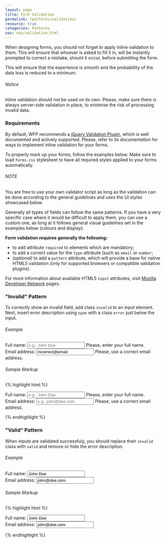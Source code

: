 ```yaml
---
layout: page
title: Form Validation
permalink: /patterns/validation/
resource: true
categories: Patterns
nav: nav/validation.html
---
```


When designing forms, you should not forget to apply inline validation to them. This will ensure that whoever is asked to fill it in, will be instantly prompted to correct a mistake, should it occur, before submitting the form.

This will ensure that the experience is smooth and the probablility of the data loss is reduced to a minimum.

<div class="notice">
  <h6 class="title">Notice</h6>
  <p>Inline validation should not be used on its own. Please, make sure there is always server-side validation in place, to minimise the risk of processing invalid data.</p>
</div>

### Requirements
By default, WFP recommends a [jQuery Validation Plugin](http://jqueryvalidation.org/), which is well documented and actively supported. Please, refer to its documentation for ways to implement inline validation for your forms.

To properly mark up your forms, follow the examples below. Make sure to load `forms.css` stylesheet to have all required styles applied to your forms automatically.

<div class="notice">
  <h6 class="title">NOTE</h6>
  <p>You are free to use your own validator script as long as the validation can be done according to the general guidelines and uses the UI styles showcased below.</p>
</div>

Generally all types of fields can follow the same patterns. If you have a very specific case where it would be difficult to apply them, you can use a custom one, as long at it follows general visual guidelines set in the examples below (colours and display).

__Form validation requires generally the following:__
- to add attribute `required` to elements which are mandatory;
- to add a correct value for the `type` attribute (such as `email` or `number`;
- _(optional)_ to add a `pattern` attribute, which will provide a base for native HTML5 validation (only for supported browsers or compatible validation plugins).

For more information about available HTML5 `input` attributes, visit [Mozilla Developer Network](https://developer.mozilla.org/en-US/docs/Web/HTML/Element/Input#Attributes) pages.

### "Invalid" Pattern
To correctly show an invalid field, add class `invalid` to an input element. Next, insert error description using `span` with a class `error` just below the input.

###### Example
<div class="preview simple pure-form pure-form-stacked clearfix">
  <div class="pure-form-input-1-2">
    <label for="full-name">Full name:</label>
    <input class="invalid" id="full-name" type="text" placeholder="e.g.: John Doe" required>
    <span class="error">Please, enter your full name.</span>
  </div>
  <div class="pure-form-input-1-2">
    <label for="email">Email address:</label>
    <input class="invalid" id="email" type="email" placeholder="e.g.: john@doe.com" value="incorrect@email" required>
    <span class="error">Please, use a correct email address.</span>
  </div>
</div>

###### Sample Markup
{% highlight html %}
<form class="pure-form pure-form-stacked clearfix">
  <div class="pure-form-input-1-2">
    <label for="full-name">Full name:</label>
    <input class="invalid" id="full-name" type="text" placeholder="e.g.: John Doe" required>
    <span class="error">Please, enter your full name.</span>
  </div>
  <div class="pure-form-input-1-2">
    <label for="email">Email address:</label>
    <input class="invalid" id="email" type="email" placeholder="e.g.: john@doe.com" required>
    <span class="error">Please, use a correct email address.</span>
  </div>
</form>
{% endhighlight %}

### "Valid" Pattern
When inputs are validated successfuly, you should replace their `invalid` class with `valid` and remove or hide the error description.

###### Example
<div class="preview simple pure-form pure-form-stacked clearfix">
  <div class="pure-form-input-1-2">
    <label for="full-name">Full name:</label>
    <input class="valid" id="full-name" type="text" placeholder="e.g.: John Doe" value="John Doe" required>
    <span class="error" style="display: none">Please, enter your full name.</span>
  </div>
  <div class="pure-form-input-1-2">
    <label for="email">Email address:</label>
    <input class="valid" id="email" type="email" placeholder="e.g.: john@doe.com" value="john@doe.com" required>
    <span class="error" style="display: none">Please, use a correct email address.</span>
  </div>
</div>

###### Sample Markup
{% highlight html %}
<form class="pure-form pure-form-stacked clearfix">
  <div class="pure-form-input-1-2">
    <label for="full-name">Full name:</label>
    <input class="valid" id="full-name" type="text" placeholder="e.g.: John Doe" value="John Doe" required>
    <span class="error" style="display: none">Please, enter your full name.</span>
  </div>
  <div class="pure-form-input-1-2">
    <label for="email">Email address:</label>
    <input class="valid" id="email" type="email" placeholder="e.g.: john@doe.com" value="john@doe.com" required>
    <span class="error" style="display: none">Please, use a correct email address.</span>
  </div>
</form>
{% endhighlight %}